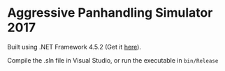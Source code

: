 Aggressive Panhandling Simulator 2017
=====================================

Built using .NET Framework 4.5.2 (Get it [here](https://www.microsoft.com/en-eg/download/details.aspx?id=42642)).

Compile the .sln file in Visual Studio, or run the executable in `bin/Release`
